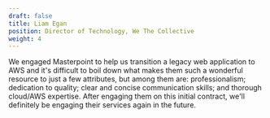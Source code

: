 ```yaml
---
draft: false
title: Liam Egan
position: Director of Technology, We The Collective
weight: 4
---
```

We engaged Masterpoint to help us transition a legacy web application to AWS and it's difficult to boil down what makes them such a wonderful resource to just a few attributes, but among them are: professionalism; dedication to quality; clear and concise communication skills; and thorough cloud/AWS expertise. After engaging them on this initial contract, we'll definitely be engaging their services again in the future.
